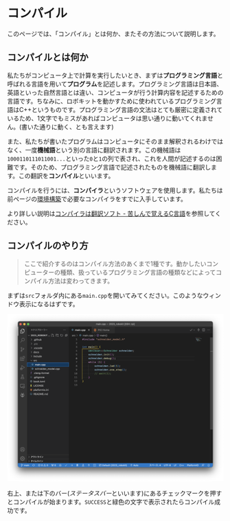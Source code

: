 # コンパイル

このページでは、「コンパイル」とは何か、またその方法について説明します。

## コンパイルとは何か

私たちがコンピュータ上で計算を実行したいとき、まずは**プログラミング言語**と呼ばれる言語を用いて**プログラム**を記述します。プログラミング言語は日本語、英語といった自然言語とは違い、コンピュータが行う計算内容を記述するための言語です。ちなみに、ロボキットを動かすために使われているプログラミング言語はC++というものです。プログラミング言語の文法はとても厳密に定義されているため、1文字でもミスがあればコンピュータは思い通りに動いてくれません。(書いた通りに動く、とも言えます)

また、私たちが書いたプログラムはコンピュータにそのまま解釈されるわけではなく、一度**機械語**という別の言語に翻訳されます。この機械語は`1000110111011001...`といった`0`と`1`の列で表され、これを人間が記述するのは困難です。そのため、プログラミング言語で記述されたものを機械語に翻訳します。この翻訳を**コンパイル**といいます。

コンパイルを行うには、**コンパイラ**というソフトウェアを使用します。私たちは前ページの[環境構築](./04-environment-setup.md)で必要なコンパイラをすでに入手しています。

より詳しい説明は[コンパイラは翻訳ソフト - 苦しんで覚えるC言語](https://9cguide.appspot.com/01-02.html)を参照してください。

## コンパイルのやり方

> ここで紹介するのはコンパイル方法のあくまで1種です。動かしたいコンピューターの種類、扱っているプログラミング言語の種類などによってコンパイル方法は変わってきます。

まずは`src`フォルダ内にある`main.cpp`を開いてみてください。このようなウィンドウ表示になるはずです。

![](./assets/open-main-cpp.png)

右上、または下のバー(*ステータスバー*といいます)にあるチェックマークを押すとコンパイルが始まります。`SUCCESS`と緑色の文字で表示されたらコンパイル成功です。

